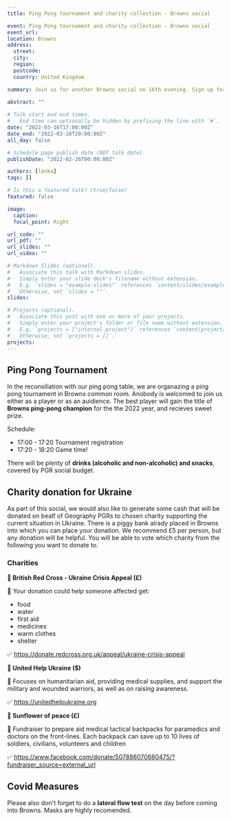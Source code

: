 ```yaml
---
title: Ping Pong tournament and charity collection - Browns social

event: Ping Pong tournament and charity collection - Browns social
event_url: 
location: Browns
address:
  street: 
  city: 
  region: 
  postcode: 
  country: United Kingdom

summary: Join us for another Browns social on 16th evening. Sign up for ping pong tournament and help raise money for Ukraine charity.
 
abstract: ""

# Talk start and end times.
#   End time can optionally be hidden by prefixing the line with `#`.
date: "2022-03-16T17:00:00Z"
date_end: "2022-03-16T20:00:00Z"
all_day: false

# Schedule page publish date (NOT talk date).
publishDate: "2022-02-26T00:00:00Z"

authors: [lenka]
tags: []

# Is this a featured talk? (true/false)
featured: false

image:
  caption: 
  focal_point: Right

url_code: ""
url_pdf: ""
url_slides: ""
url_video: ""

# Markdown Slides (optional).
#   Associate this talk with Markdown slides.
#   Simply enter your slide deck's filename without extension.
#   E.g. `slides = "example-slides"` references `content/slides/example-slides.md`.
#   Otherwise, set `slides = ""`.
slides:

# Projects (optional).
#   Associate this post with one or more of your projects.
#   Simply enter your project's folder or file name without extension.
#   E.g. `projects = ["internal-project"]` references `content/project/deep-learning/index.md`.
#   Otherwise, set `projects = []`.
projects:
---
```


## Ping Pong Tournament

In the reconsiliation with our ping pong table, we are organazing a ping pong tournament in Browns common room. Anobody is welcomed to join us either as a player or as an auidience. The best player will gain the title of **Browns ping-pong champion** for the the 2022 year, and recieves sweet prize.

Schedule:

* 17:00 - 17:20 Tournament registration
* 17:20 - 18:20 Game time!

There will be plenty of **drinks (alcoholic and non-alcoholic) and snacks**, covered by PGR social budget.

## Charity donation for Ukraine

As part of this social, we would also like to generate some cash that will be donated on bealf of Geography PGRs to chosen charity supporting the current situation in Ukraine. There is a piggy bank alrady placed in Browns into which you can place your donation. We recommend £5 per person, but any donation will be helpful.
You will be able to vote which charity from the following you want to donate to.

### Charities

**🏥 British Red Cross - Ukraine Crisis Appeal (£)**

🐷 Your donation could help someone affected get:
* food
* water
* first aid
* medicines
* warm clothes
* shelter

✅ https://donate.redcross.org.uk/appeal/ukraine-crisis-appeal

**🤝 United Help Ukraine ($)**

🐷 Focuses on humanitarian aid, providing medical supplies, and support the military and wounded warriors, as well as on raising awareness. 

✅ https://unitedhelpukraine.org

**🌻 Sunflower of peace (£)**

🐷 Fundraiser to prepare aid medical tactical backpacks for paramedics and doctors on the front-lines. Each backpack can save up to 10 lives of soldiers, civilians, volunteers and children

✅ https://www.facebook.com/donate/507886070680475/?fundraiser_source=external_url


## Covid Measures
Please also don't forget to do a **lateral flow test** on the day before coming into Browns. Masks are highly recomended.